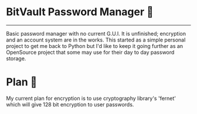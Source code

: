 # BitVault Password Manager 🔑
______________________________
Basic password manager with no current G.U.I. It is unfinished; encryption and an account system are in the works.
This started as a simple personal project to get me back to Python but I'd like to keep it going further as an OpenSource project that some may use for their day to day
password storage. 

# Plan 📅
My current plan for encryption is to use cryptography library's 'fernet' which will give 128 bit encryption to user passwords. 

